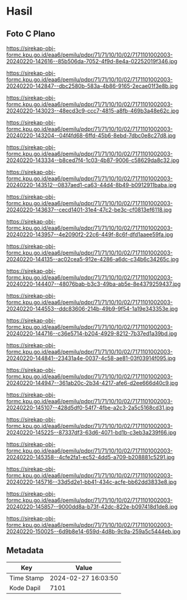 # Hasil

## Foto C Plano

https://sirekap-obj-formc.kpu.go.id/eaa6/pemilu/pdpr/71/71/10/10/02/7171101002003-20240220-142616--85b506da-7052-4f9d-8e4a-02252019f346.jpg

https://sirekap-obj-formc.kpu.go.id/eaa6/pemilu/pdpr/71/71/10/10/02/7171101002003-20240220-142847--dbc2580b-583a-4b86-9165-2ecae01f3e8b.jpg

https://sirekap-obj-formc.kpu.go.id/eaa6/pemilu/pdpr/71/71/10/10/02/7171101002003-20240220-143023--48ecd3c9-ccc7-4815-a8fb-469b3a48e62c.jpg

https://sirekap-obj-formc.kpu.go.id/eaa6/pemilu/pdpr/71/71/10/10/02/7171101002003-20240220-143204--04f4fd68-6ffd-45b6-8ebd-7dbc0e8c27d8.jpg

https://sirekap-obj-formc.kpu.go.id/eaa6/pemilu/pdpr/71/71/10/10/02/7171101002003-20240220-143334--b8ced7f4-1c03-4b87-9006-c58629da8c32.jpg

https://sirekap-obj-formc.kpu.go.id/eaa6/pemilu/pdpr/71/71/10/10/02/7171101002003-20240220-143512--0837aed1-ca63-44d4-8b49-b0912911baba.jpg

https://sirekap-obj-formc.kpu.go.id/eaa6/pemilu/pdpr/71/71/10/10/02/7171101002003-20240220-143637--cecd1401-31e4-47c2-be3c-cf0813ef6118.jpg

https://sirekap-obj-formc.kpu.go.id/eaa6/pemilu/pdpr/71/71/10/10/02/7171101002003-20240220-143957--4e2090f2-22c6-449f-8c6f-dfd1aaee59fa.jpg

https://sirekap-obj-formc.kpu.go.id/eaa6/pemilu/pdpr/71/71/10/10/02/7171101002003-20240220-144135--ac02cea5-912e-4286-a6dc-c34b6c34265c.jpg

https://sirekap-obj-formc.kpu.go.id/eaa6/pemilu/pdpr/71/71/10/10/02/7171101002003-20240220-144407--48076bab-b3c3-49ba-ab5e-8e4379259437.jpg

https://sirekap-obj-formc.kpu.go.id/eaa6/pemilu/pdpr/71/71/10/10/02/7171101002003-20240220-144553--ddc83606-214b-49b9-9f54-1a19e343353e.jpg

https://sirekap-obj-formc.kpu.go.id/eaa6/pemilu/pdpr/71/71/10/10/02/7171101002003-20240220-144716--c36e5714-b204-4929-8212-7b37ed1a39bd.jpg

https://sirekap-obj-formc.kpu.go.id/eaa6/pemilu/pdpr/71/71/10/10/02/7171101002003-20240220-144841--23431a4e-0037-4c58-ae81-03f03914f095.jpg

https://sirekap-obj-formc.kpu.go.id/eaa6/pemilu/pdpr/71/71/10/10/02/7171101002003-20240220-144947--361ab20c-2b34-4217-afe6-d2ee666d40c9.jpg

https://sirekap-obj-formc.kpu.go.id/eaa6/pemilu/pdpr/71/71/10/10/02/7171101002003-20240220-145107--428d5df0-54f7-4fbe-a2c3-2a5c5168cd31.jpg

https://sirekap-obj-formc.kpu.go.id/eaa6/pemilu/pdpr/71/71/10/10/02/7171101002003-20240220-145225--87337df3-63d6-4071-bd1b-c3eb3a239f66.jpg

https://sirekap-obj-formc.kpu.go.id/eaa6/pemilu/pdpr/71/71/10/10/02/7171101002003-20240220-145358--4cfe2fa1-ec52-4dd5-a709-b208881c5291.jpg

https://sirekap-obj-formc.kpu.go.id/eaa6/pemilu/pdpr/71/71/10/10/02/7171101002003-20240220-145716--33d5d2e1-bb41-434c-acfe-bb62dd3833e8.jpg

https://sirekap-obj-formc.kpu.go.id/eaa6/pemilu/pdpr/71/71/10/10/02/7171101002003-20240220-145857--9000dd8a-b73f-42dc-822e-b097418d1de8.jpg

https://sirekap-obj-formc.kpu.go.id/eaa6/pemilu/pdpr/71/71/10/10/02/7171101002003-20240220-150025--6d9b8e14-659d-4d8b-9c9a-259a5c5444eb.jpg


## Metadata

| Key        | Value               |
| ---------- | ------------------- |
| Time Stamp | 2024-02-27 16:03:50 |
| Kode Dapil | 7101                |



